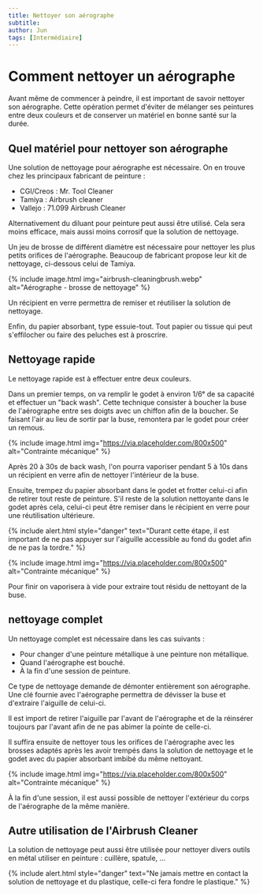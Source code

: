 ```yaml
---
title: Nettoyer son aérographe
subtitle:
author: Jun
tags: [Intermédiaire]
---
```


# Comment nettoyer un aérographe

Avant même de commencer à peindre, il est important de savoir nettoyer son aérographe. Cette opération permet d'éviter de mélanger ses peintures entre deux couleurs et de conserver un matériel en bonne santé sur la durée.

## Quel matériel pour nettoyer son aérographe

Une solution de nettoyage pour aérographe est nécessaire. On en trouve chez les principaux fabricant de peinture :

- CGI/Creos : Mr. Tool Cleaner
- Tamiya : Airbrush cleaner
- Vallejo : 71.099 Airbrush Cleaner

Alternativement du diluant pour peinture peut aussi être utilisé. Cela sera moins efficace, mais aussi moins corrosif que la solution de nettoyage.

Un jeu de brosse de différent diamètre est nécessaire pour nettoyer les plus petits orifices de l'aérographe. Beaucoup de fabricant propose leur kit de nettoyage, ci-dessous celui de Tamiya.

{% include image.html img="airbrush-cleaningbrush.webp" alt="Aérographe - brosse de nettoyage" %}

Un récipient en verre permettra de remiser et réutiliser la solution de nettoyage.

Enfin, du papier absorbant, type essuie-tout. Tout papier ou tissue qui peut s'effilocher ou faire des peluches est à proscrire.

## Nettoyage rapide

Le nettoyage rapide est à effectuer entre deux couleurs.

Dans un premier temps, on va remplir le godet à environ 1/6ᵉ de sa capacité et effectuer un "back wash". Cette technique consister à boucher la buse de l'aérographe entre ses doigts avec un chiffon afin de la boucher. Se faisant l'air au lieu de sortir par la buse, remontera par le godet pour créer un remous.

{% include image.html img="https://via.placeholder.com/800x500" alt="Contrainte mécanique" %}

Après 20 à 30s de back wash, l'on pourra vaporiser pendant 5 à 10s dans un récipient en verre afin de nettoyer l'intérieur de la buse.

Ensuite, trempez du papier absorbant dans le godet et frotter celui-ci afin de retirer tout reste de peinture. S'il reste de la solution nettoyante dans le godet après cela, celui-ci peut être remiser dans le récipient en verre pour une réutilisation ultérieure.

{% include alert.html style="danger" text="Durant cette étape, il est important de ne pas appuyer sur l'aiguille accessible au fond du godet afin de ne pas la tordre." %}

{% include image.html img="https://via.placeholder.com/800x500" alt="Contrainte mécanique" %}

Pour finir on vaporisera à vide pour extraire tout résidu de nettoyant de la buse.

## nettoyage complet

Un nettoyage complet est nécessaire dans les cas suivants :

- Pour changer d'une peinture métallique à une peinture non métallique.
- Quand l'aérographe est bouché.
- À la fin d'une session de peinture.

Ce type de nettoyage demande de démonter entièrement son aérographe. Une clé fournie avec l'aérographe permettra de dévisser la buse et d'extraire l'aiguille de celui-ci.

Il est import de retirer l'aiguille par l'avant de l'aérographe et de la réinsérer toujours par l'avant afin de ne pas abimer la pointe de celle-ci.

Il suffira ensuite de nettoyer tous les orifices de l'aérographe avec les brosses adaptés après les avoir trempés dans la solution de nettoyage et le godet avec du papier absorbant imbibé du même nettoyant.

{% include image.html img="https://via.placeholder.com/800x500" alt="Contrainte mécanique" %}

À la fin d'une session, il est aussi possible de nettoyer l'extérieur du corps de l'aérographe de la même manière.

## Autre utilisation de l'Airbrush Cleaner

La solution de nettoyage peut aussi être utilisée pour nettoyer divers outils en métal utiliser en peinture : cuillère, spatule, ...

{% include alert.html style="danger" text="Ne jamais mettre en contact la solution de nettoyage et du plastique, celle-ci fera fondre le plastique." %}